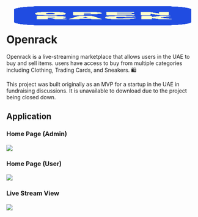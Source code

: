 <h1 style="display: flex; flex-direction: column;">
    <img align="center" height="50" src="openrack/Assets.xcassets/AppIcon.appiconset/1024.png" style="margin:20px;">
     Openrack
</h1>

Openrack is a live-streaming marketplace that allows users in the UAE to buy and sell items. users have access to buy from multiple categories including Clothing, Trading Cards, and Sneakers. 🛍️ 

This project was built originally as an MVP for a startup in the UAE in fundraising discussions. It is unavailable to download due to the project being closed down.

## Application

### Home Page (Admin)
<img align="center" src="https://github.com/aym183/openrack/assets/63648492/b96f2b2b-5486-4ca2-a873-bb6332fa86f4" width="250">

### Home Page (User)
<img align="center" src="https://github.com/aym183/openrack/assets/63648492/172263c6-d3ec-48cb-a01d-7e2f87ae766f" width="250">

### Live Stream View
<img align="center" src="https://github.com/aym183/openrack/assets/63648492/1c5f125f-043e-4f48-a498-1415e854d72e" width="250">
